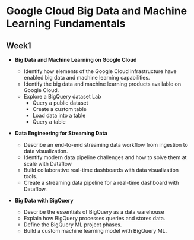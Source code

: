 # Google Cloud Big Data and Machine Learning Fundamentals

## Week1

- **Big Data and Machine Learning on Google Cloud**
  - Identify how elements of the Google Cloud infrastructure have enabled big data and machine learning capabilities.
  - Identify the big data and machine learning products available on Google Cloud.
  - Explore a BigQuery dataset Lab
    - Query a public dataset
    - Create a custom table
    - Load data into a table
    - Query a table

- **Data Engineering for Streaming Data**
  - Describe an end-to-end streaming data workflow from ingestion to data visualization.
  - Identify modern data pipeline challenges and how to solve them at scale with Dataflow
  - Build collaborative real-time dashboards with data visualization tools.
  - Create a streaming data pipeline for a real-time dashboard with Dataflow.

- **Big Data with BigQuery**
  - Describe the essentials of BigQuery as a data warehouse
  - Explain how BigQuery processes queries and stores data.
  - Define the BigQuery ML project phases.
  - Build a custom machine learning model with BigQuery ML.
